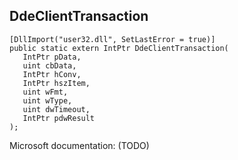 ## DdeClientTransaction

```
[DllImport("user32.dll", SetLastError = true)]
public static extern IntPtr DdeClientTransaction(
   IntPtr pData,
   uint cbData,
   IntPtr hConv,
   IntPtr hszItem,
   uint wFmt,
   uint wType,
   uint dwTimeout,
   IntPtr pdwResult
);
```

Microsoft documentation: (TODO)

